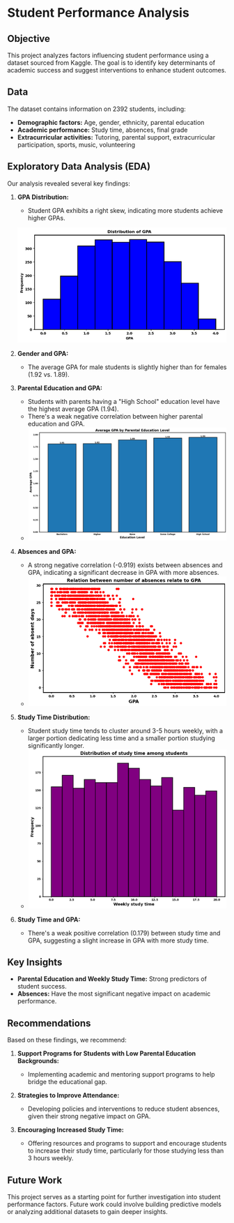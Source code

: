 # Student Performance Analysis

## Objective
This project analyzes factors influencing student performance using a dataset sourced from Kaggle. The goal is to identify key determinants of academic success and suggest interventions to enhance student outcomes.

## Data
The dataset contains information on 2392 students, including:

- **Demographic factors:** Age, gender, ethnicity, parental education
- **Academic performance:** Study time, absences, final grade
- **Extracurricular activities:** Tutoring, parental support, extracurricular participation, sports, music, volunteering

## Exploratory Data Analysis (EDA)
Our analysis revealed several key findings:

1. **GPA Distribution:** 
   - Student GPA exhibits a right skew, indicating more students achieve higher GPAs.
  
   ![Distribustion of GPA.png](https://raw.githubusercontent.com/Saurabh-Ghagare/Student_Performance_Data_Analysis/9dbadcbcc744f53555183dc12081c014345130ab/Distribustion%20of%20GPA.png)
   
2. **Gender and GPA:** 
   - The average GPA for male students is slightly higher than for females (1.92 vs. 1.89).

3. **Parental Education and GPA:** 
   - Students with parents having a "High School" education level have the highest average GPA (1.94).
   - There's a weak negative correlation between higher parental education and GPA.
   - ![Parental Education and GPA](https://raw.githubusercontent.com/Saurabh-Ghagare/Student_Performance_Data_Analysis/9dbadcbcc744f53555183dc12081c014345130ab/Average%20GPA%20by%20Parental%20Education%20level.png)

4. **Absences and GPA:** 
   - A strong negative correlation (-0.919) exists between absences and GPA, indicating a significant decrease in GPA with more absences.
   - ![Absences and GPA](https://raw.githubusercontent.com/Saurabh-Ghagare/Student_Performance_Data_Analysis/9dbadcbcc744f53555183dc12081c014345130ab/Relationship%20Between%20number%20of%20absences%20relate%20to%20GPA%20.png)

5. **Study Time Distribution:** 
   - Student study time tends to cluster around 3-5 hours weekly, with a larger portion dedicating less time and a smaller portion studying significantly longer.
   - ![Study Time Distribution](https://raw.githubusercontent.com/Saurabh-Ghagare/Student_Performance_Data_Analysis/9dbadcbcc744f53555183dc12081c014345130ab/Distibution%20of%20study%20time%20amongs%20students.png)

6. **Study Time and GPA:** 
   - There's a weak positive correlation (0.179) between study time and GPA, suggesting a slight increase in GPA with more study time.
   
## Key Insights
- **Parental Education and Weekly Study Time:** Strong predictors of student success.
- **Absences:** Have the most significant negative impact on academic performance.

## Recommendations
Based on these findings, we recommend:

1. **Support Programs for Students with Low Parental Education Backgrounds:**
   - Implementing academic and mentoring support programs to help bridge the educational gap.
   
2. **Strategies to Improve Attendance:**
   - Developing policies and interventions to reduce student absences, given their strong negative impact on GPA.

3. **Encouraging Increased Study Time:**
   - Offering resources and programs to support and encourage students to increase their study time, particularly for those studying less than 3 hours weekly.

## Future Work
This project serves as a starting point for further investigation into student performance factors. Future work could involve building predictive models or analyzing additional datasets to gain deeper insights.
